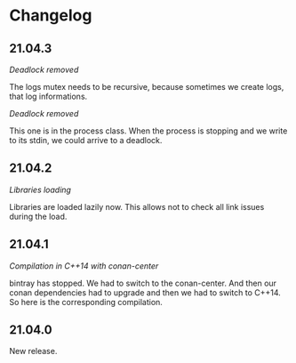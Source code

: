 # Changelog

## 21.04.3

*Deadlock removed*

The logs mutex needs to be recursive, because sometimes we create logs, that log
informations.

*Deadlock removed*

This one is in the process class. When the process is stopping and we write to
its stdin, we could arrive to a deadlock.

## 21.04.2

*Libraries loading*

Libraries are loaded lazily now. This allows not to check all link issues during
the load.

## 21.04.1

*Compilation in C++14 with conan-center*

bintray has stopped. We had to switch to the conan-center. And then our conan
dependencies had to upgrade and then we had to switch to C++14. So here is the
corresponding compilation.

## 21.04.0

New release.
